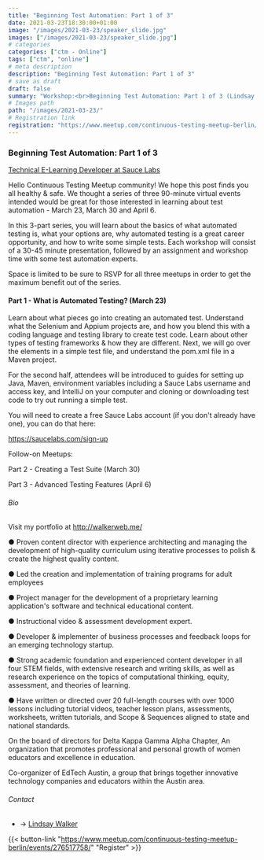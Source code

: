 ```yaml
---
title: "Beginning Test Automation: Part 1 of 3"
date: 2021-03-23T18:30:00+01:00
image: "/images/2021-03-23/speaker_slide.jpg"
images: ["/images/2021-03-23/speaker_slide.jpg"]
# categories
categories: ["ctm - Online"]
tags: ["ctm", "online"]
# meta description
description: "Beginning Test Automation: Part 1 of 3"
# save as draft
draft: false
summary: "Workshop:<br>Beginning Test Automation: Part 1 of 3 (Lindsay Walker)"
# Images path
path: "/images/2021-03-23/"
# Registration link
registration: "https://www.meetup.com/continuous-testing-meetup-berlin/events/276517758/"
---
```


### Beginning Test Automation: Part 1 of 3
[Technical E-Learning Developer at Sauce Labs](https://www.linkedin.com/in/lindsayjowalker/)

Hello Continuous Testing Meetup community! We hope this post finds you all healthy & safe. 
We thought a series of three 90-minute virtual events intended would be great for those 
interested in learning about test automation - March 23, March 30 and April 6.

In this 3-part series, you will learn about the basics of what automated testing is, what 
your options are, why automated testing is a great career opportunity, and how to write 
some simple tests. Each workshop will consist of a 30-45 minute presentation, followed 
by an assignment and workshop time with some test automation experts.

Space is limited to be sure to RSVP for all three meetups in order to get the maximum 
benefit out of the series.

#### Part 1 - What is Automated Testing? (March 23)

Learn about what pieces go into creating an automated test. Understand what the Selenium 
and Appium projects are, and how you blend this with a coding language and testing 
library to create test code. Learn about other types of testing frameworks & how they 
are different. Next, we will go over the elements in a simple test file, and understand 
the pom.xml file in a Maven project.

For the second half, attendees will be introduced to guides for setting up Java, Maven, 
environment variables including a Sauce Labs username and access key, and IntelliJ on 
your computer and cloning or downloading test code to try out running a simple test.

You will need to create a free Sauce Labs account (if you don't already have one), 
you can do that here:

https://saucelabs.com/sign-up

Follow-on Meetups:

Part 2 - Creating a Test Suite (March 30)

Part 3 - Advanced Testing Features (April 6)

###### Bio
Visit my portfolio at http://walkerweb.me/

●  Proven content director with experience architecting and managing the development of high-quality curriculum using iterative processes to polish & create the highest quality content.

●  Led the creation and implementation of training programs for adult employees

●   Project manager for the development of a proprietary learning application's software and technical educational content.

●   Instructional video & assessment development expert.

●  Developer & implementer of business processes and feedback loops for an emerging technology startup.

●  Strong academic foundation and experienced content developer in all four STEM fields, with extensive research and writing skills, as well as research experience on the topics of computational thinking, equity, assessment, and theories of learning.  

●  Have written or directed over 20 full-length courses with over 1000 lessons including tutorial videos, teacher lesson plans, assessments, worksheets, written tutorials, and Scope & Sequences aligned to state and national standards.

On the board of directors for Delta Kappa Gamma Alpha Chapter, An organization that promotes professional and personal growth of women educators and excellence in education. 

Co-organizer of EdTech Austin, a group that brings together innovative technology companies and educators within the Austin area.

###### Contact
- <i class="fa fa-linkedin"></i> -> [Lindsay Walker](https://www.linkedin.com/in/lindsayjowalker/)


{{< button-link "https://www.meetup.com/continuous-testing-meetup-berlin/events/276517758/" "Register" >}}

